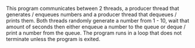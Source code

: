 This program communicates between 2 threads, a producer thread that generates / enqueues numbers and a producer thread that dequeues / prints them.
Both threads randomly generate a number from 1 - 10, wait that amount of seconds then either enqueue a number to the queue or deque / print a number from the queue.
The program runs in a loop that does not terminate unless the program is exited.
